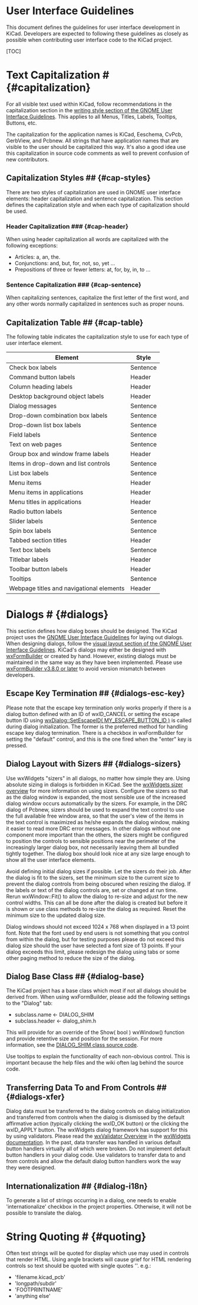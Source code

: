 # User Interface Guidelines #

This document defines the guidelines for user interface development in
KiCad.  Developers are expected to following these guidelines as closely
as possible when contributing user interface code to the KiCad project.

[TOC]

# Text Capitalization # {#capitalization}
For all visible text used within KiCad, follow recommendations in the
capitalization section in the [writing style section of the GNOME User
Interface Guidelines][gnome-ui-style].  This applies to all Menus, Titles,
Labels, Tooltips, Buttons, etc.

The capitalization for the application names is KiCad, Eeschema, CvPcb,
GerbView, and Pcbnew.  All strings that have application names that are
visible to the user should be capitalized this way.  It's also a good
idea use this capitalization in source code comments as well to prevent
confusion of new contributors.

## Capitalization Styles ## {#cap-styles}
There are two styles of capitalization are used in GNOME user interface
elements: header capitalization and sentence capitalization.  This
section defines the capitalization style and when each type of capitalization
should be used.

### Header Capitalization ### {#cap-header}

When using header capitalization all words are capitalized with the following
exceptions:
* Articles: a, an, the.
* Conjunctions: and, but, for, not, so, yet ...
* Prepositions of three or fewer letters: at, for, by, in, to ...

### Sentence Capitalization ### {#cap-sentence}
When capitalizing sentences, capitalize the first letter of the first word,
and any other words normally capitalized in sentences such as proper nouns.

## Capitalization Table ## {#cap-table}
The following table indicates the capitalization style to use for each type
of user interface element.

Element | Style
------- | -------------------------------------------
Check box labels | Sentence
Command button labels | Header
Column heading labels | Header
Desktop background object labels | Header
Dialog messages | Sentence
Drop-down combination box labels | Sentence
Drop-down list box labels | Sentence
Field labels | Sentence
Text on web pages | Sentence
Group box and window frame labels | Header
Items in drop-down and list controls | Sentence
List box labels | Sentence
Menu items | Header
Menu items in applications | Header
Menu titles in applications | Header
Radio button labels | Sentence
Slider labels | Sentence
Spin box labels | Sentence
Tabbed section titles | Header
Text box labels | Sentence
Titlebar labels | Header
Toolbar button labels | Header
Tooltips | Sentence
Webpage titles and navigational elements | Header

# Dialogs # {#dialogs}

This section defines how dialog boxes should be designed.  The KiCad project
uses the [GNOME User Interface Guidelines][gnome-ui-guidelines] for laying out
dialogs.  When designing dialogs, follow the [visual layout section of the GNOME
User Interface Guidelines][gnome-ui-layout].  KiCad's dialogs may either be
designed with [wxFormBuilder][wxformbuilder] or created by hand.  However,
existing dialogs must be maintained in the same way as they have been
implemented.  Please use [wxFormBuilder v3.8.0 or later][wxformbuilder-releases]
to avoid version mismatch between developers.

## Escape Key Termination ## {#dialogs-esc-key}
Please note that the escape key termination only works properly if there is a
dialog button defined with an ID of wxID_CANCEL or setting the escape button
ID using [wxDialog::SetEscapeID( MY_ESCAPE_BUTTON_ID )][wxdialog-setescapeid]
is called during dialog initialization.  The former is the preferred method for
handling escape key dialog termination.  There is a checkbox in wxFormBuilder
for setting the "default" control, and this is the one fired when the "enter"
key is pressed.

## Dialog Layout with Sizers ## {#dialogs-sizers}
Use wxWidgets "sizers" in all dialogs, no matter how simple they are.  Using
absolute sizing in dialogs is forbidden in KiCad.  See the [wxWidgets sizer
overview][wxwidgets-sizers] for more information on using sizers.  Configure
the sizers so that as the dialog window is expanded, the most sensible use of
the increased dialog window occurs automatically by the sizers. For example,
in the DRC dialog of Pcbnew, sizers should be used to expand the text control
to use the full available free window area, so that the user's view of the
items in the text control is maximized as he/she expands the dialog window,
making it easier to read more DRC error messages.  In other dialogs without
one component more important than the others, the sizers might be configured
to position the controls to sensible positions near the perimeter of the
increasingly larger dialog box, not necessarily leaving them all bundled
tightly together.  The dialog box should look nice at any size large enough
to show all the user interface elements.

Avoid defining initial dialog sizes if possible.  Let the sizers do their
job.  After the dialog is fit to the sizers, set the minimum size to the
current size to prevent the dialog controls from being obscured when
resizing the dialog.  If the labels or text of the dialog controls are,
set or changed at run time.  Rerun wxWindow::Fit() to allow the dialog to
re-size and adjust for the new control widths.  This can all be done after
the dialog is created but before it is shown or use class methods to
re-size the dialog as required.  Reset the minimum size to the updated
dialog size.

Dialog windows should not exceed 1024 x 768 when displayed in a 13 point font.
Note that the font used by end users is not something that you control from
within the dialog, but for testing purposes please do not exceed this dialog
size should the user have selected a font size of 13 points.  If your dialog
exceeds this limit, please redesign the dialog using tabs or some other
paging method to reduce the size of the dialog.

## Dialog Base Class ## {#dialog-base}
The KiCad project has a base class which most if not all dialogs should be
derived from.  When using wxFormBuilder, please add the following settings
to the "Dialog" tab:

* subclass.name   <- DIALOG_SHIM
* subclass.header <- dialog_shim.h

This will provide for an override of the Show( bool ) wxWindow() function
and provide retentive size and position for the session.  For more information,
see the [DIALOG_SHIM class source code][kicad-src-dialog-shim].

Use tooltips to explain the functionality of each non-obvious control.
This is important because the help files and the wiki often lag behind
the source code.

## Transferring Data To and From Controls ## {#dialogs-xfer}

Dialog data must be transferred to the dialog controls on dialog initialization
and transferred from controls when the dialog is dismissed by the default
affirmative action (typically clicking the wxID_OK button) or the clicking the
wxID_APPLY button.  The wxWidgets dialog framework has support for this by
using validators.  Please read the [wxValidator Overview][wxwidgets-validator]
in the [wxWidgets documentation][wxwidgets-doc].  In the past, data transfer
was handled in various default button handlers virtually all of which were
broken.  Do not implement default button handlers in your dialog code.  Use
validators to transfer data to and from controls and allow the default dialog
button handlers work the way they were designed.

## Internationalization ## {#dialog-i18n}

To generate a list of strings occurring in a dialog, one needs to enable
'internationalize' checkbox in the project properties.  Otherwise, it will not
be possible to translate the dialog.

# String Quoting # {#quoting}
Often text strings will be quoted for display which use may used in controls
that render HTML.  Using angle brackets will cause grief for HTML rendering
controls so text should be quoted with single quotes ''.  e.g.:

* 'filename.kicad_pcb'
* 'longpath/subdir'
* 'FOOTPRINTNAME'
* 'anything else'

[gnome-ui-guidelines]:https://developer.gnome.org/hig/stable/
[gnome-ui-layout]:https://developer.gnome.org/hig/stable/visual-layout.html.en
[gnome-ui-style]:https://developer.gnome.org/hig/stable/writing-style.html.en
[wxformbuilder]:https://github.com/wxFormBuilder/wxFormBuilder
[wxformbuilder-releases]:https://github.com/wxFormBuilder/wxFormBuilder/releases
[wxwidgets-doc]:http://docs.wxwidgets.org/3.0/
[wxdialog-setescapeid]:http://docs.wxwidgets.org/3.0/classwx_dialog.html#a585869988e308f549128a6a065f387c6
[wxwidgets-sizers]:http://docs.wxwidgets.org/3.0/overview_sizer.html
[wxwidgets-validator]:http://docs.wxwidgets.org/3.0/overview_validator.html
[kicad-src-dialog-shim]:http://bazaar.launchpad.net/~kicad-product-committers/kicad/product/view/head:/common/dialog_shim.cpp
